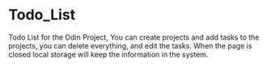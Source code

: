 # Todo_List
Todo List for the Odin Project, You can create projects and add tasks to the projects, you can delete everything, and edit the tasks. When the page is closed local storage will keep the information in the system.